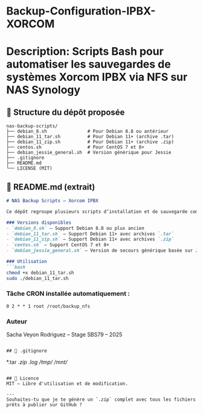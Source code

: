 # Backup-Configuration-IPBX-XORCOM
# Description: Scripts Bash pour automatiser les sauvegardes de systèmes **Xorcom IPBX** via NFS sur NAS Synology

## 📁 Structure du dépôt proposée
```
nas-backup-scripts/
├── debian_8.sh               # Pour Debian 8.8 ou antérieur
├── debian_11_tar.sh          # Pour Debian 11+ (archive .tar)
├── debian_11_zip.sh          # Pour Debian 11+ (archive .zip)
├── centos.sh                 # Pour CentOS 7 et 8+
├── debian_jessie_general.sh  # Version générique pour Jessie
├── .gitignore
├── README.md
└── LICENSE (MIT)
```

## 📄 README.md (extrait)
```md
# NAS Backup Scripts – Xorcom IPBX

Ce dépôt regroupe plusieurs scripts d’installation et de sauvegarde compatibles avec différents environnements Linux (Debian 8+, Debian 11, CentOS) pour automatiser la sauvegarde d’équipements **Xorcom IPBX** vers des **NAS Synology** via **NFS**.

### Versions disponibles
- `debian_8.sh` – Support Debian 8.8 ou plus ancien
- `debian_11_tar.sh` – Support Debian 11+ avec archives `.tar`
- `debian_11_zip.sh` – Support Debian 11+ avec archives `.zip`
- `centos.sh` – Support CentOS 7 et 8+
- `debian_jessie_general.sh` – Version de secours générique basée sur Jessie

### Utilisation
```bash
chmod +x debian_11_tar.sh
sudo ./debian_11_tar.sh
```

### Tâche CRON installée automatiquement :
```
0 2 * * 1 root /root/backup_nfs
```

### Auteur
Sacha Veyon Rodriguez – Stage SBS79 – 2025
```

## 📄 .gitignore
```
*.tar
*.zip
*.log
/tmp/*
/mnt/*
```

## 📝 Licence
MIT – Libre d'utilisation et de modification.

---
Souhaites-tu que je te génère un `.zip` complet avec tous les fichiers prêts à publier sur GitHub ?

